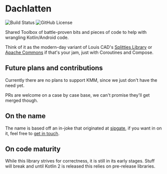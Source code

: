 # Dachlatten

![Build Status](https://github.com/sipgate/dachlatten/actions/workflows/ci.yml/badge.svg)
![GitHub License](https://img.shields.io/github/license/sipgate/dachlatten)

Shared Toolbox of battle-proven bits and pieces of code to help with wrangling Kotlin/Android code.

Think of it as the modern-day variant of Louis CAD's [Splitties Library][splitties] or [Apache Commons][commons] if that's your jam, just with Coroutines and Compose.

## Future plans and contributions

Currently there are no plans to support KMM, since we just don't have the need yet.

PRs are welcome on a case by case base, we can't promise they'll get merged though.

## On the name

The name is based off an in-joke that originated at [sipgate][sipgate], if you want in on it, feel free to [get in touch][jobs].

## On code maturity

While this library strives for correctness, it is still in its early stages. Stuff will break and until Kotlin 2 is
released this relies on pre-release libraries.

[splitties]: https://github.com/LouisCAD/Splitties
[commons]: https://commons.apache.org
[sipgate]: https://www.sipgate.de 
[jobs]: https://hello.sipgate.de/jobs
